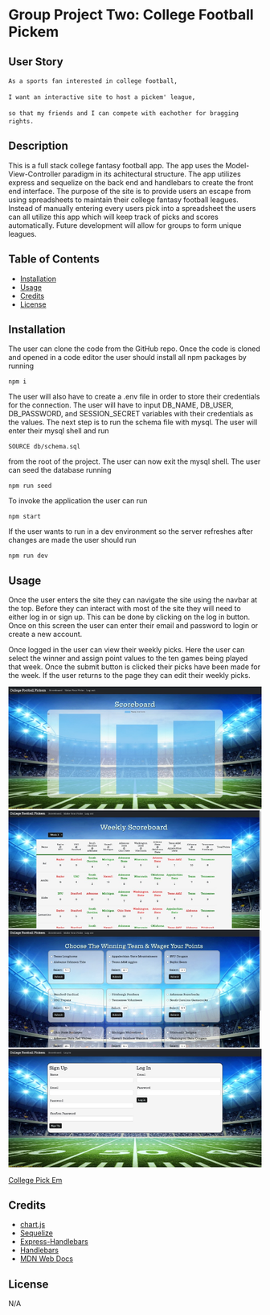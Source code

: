 # Group Project Two: College Football Pickem

## User Story

```
As a sports fan interested in college football,

I want an interactive site to host a pickem' league,

so that my friends and I can compete with eachother for bragging rights.
```

## Description

This is a full stack college fantasy football app. The app uses the Model-View-Controller paradigm in its achitectural structure. The app utilizes express and sequelize on the back end and handlebars to create the front end interface. The purpose of the site is to provide users an escape from using spreadsheets to maintain their college fantasy football leagues. Instead of manually entering every users pick into a spreadsheet the users can all utilize this app which will keep track of picks and scores automatically. Future development will allow for groups to form unique leagues.


## Table of Contents

- [Installation](#installation)
- [Usage](#usage)
- [Credits](#credits)
- [License](#license)

## Installation

The user can clone the code from the GitHub repo. Once the code is cloned and opened in a code editor the user should install all npm packages by running 
```
npm i
```
The user will also have to create a .env file in order to store their credentials for the connection. The user will have to input  DB_NAME, DB_USER, DB_PASSWORD, and SESSION_SECRET variables with their credentials as the values. The next step is to run the schema file with mysql. The user will enter their mysql shell and run
```
SOURCE db/schema.sql 
```
from the root of the project. The user can now exit the mysql shell. The user can seed the database running
```
npm run seed
```
To invoke the application the user can run 

```
npm start
```
If the user wants to run in a dev environment so the server refreshes after changes are made the user should run
```
npm run dev
```

## Usage

Once the user enters the site they can navigate the site using the navbar at the top. Before they can interact with most of the site they will need to either log in or sign up. This can be done by clicking on the log in button. Once on this screen the user can enter their email and password to login or create a new account.

Once logged in the user can view their weekly picks. Here the user can select the winner and assign point values to the ten games being played that week. Once the submit button is clicked their picks have been made for the week. If the user returns to the page they can edit their weekly picks.

![Homepage](assets/images/cfb_homepage.png)
![Scoreboard](assets/images/cfb_scoreboard.png)
![Picks](assets/images/cfb_picks.png)
![Login](assets/images/cfb_login.png)

[College Pick Em](https://safe-sands-42348.herokuapp.com/ "Deployed Pick Em Site")

## Credits

- [chart.js](https://www.chartjs.org)
- [Sequelize](https://sequelize.org/)
- [Express-Handlebars](https://www.npmjs.com/package/express-handlebars)
- [Handlebars](https://handlebarsjs.com/)
- [MDN Web Docs](https://developer.mozilla.org/en-US/)

## License

N/A